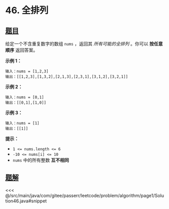 # 46. 全排列

## [题目](https://leetcode.cn/problems/permutations/)
给定一个不含重复数字的数组 `nums` ，返回其 *所有可能的全排列* 。你可以 **按任意顺序** 返回答案。

**示例 1：**

```
输入：nums = [1,2,3]
输出：[[1,2,3],[1,3,2],[2,1,3],[2,3,1],[3,1,2],[3,2,1]]
```

**示例 2：**

```
输入：nums = [0,1]
输出：[[0,1],[1,0]]
```

**示例 3：**

```
输入：nums = [1]
输出：[[1]]
```

**提示：**

* `1 <= nums.length <= 6`
* `-10 <= nums[i] <= 10`
* `nums` 中的所有整数 **互不相同**


## [题解](https://github.com/PasseRR/JavaLeetCode/blob/master/src/main/java/com/gitee/passerr/leetcode/problem/algorithm/page1/Solution46.java)

<<< @/src/main/java/com/gitee/passerr/leetcode/problem/algorithm/page1/Solution46.java#snippet
